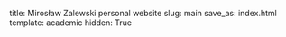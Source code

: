 title: Mirosław Zalewski personal website
slug: main
save_as: index.html
template: academic
hidden: True
